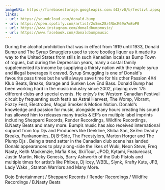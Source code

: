 ```yaml
---
imageURL: https://firebasestorage.googleapis.com:443/v0/b/festivl.appspot.com/o/userContent%2F7CF5DAEC-66ED-4901-A55A-5FC17C1FB94F.png?alt=media&token=85cccf70-8a11-434c-8f27-37be336273e9
links:
- url: https://soundcloud.com/donald-bump
- url: https://open.spotify.com/artist/2u5mx28z4NbcK69o7mEoP0
- url: https://www.instagram.com/donaldbumpmusic/
- url: https://www.facebook.com/donaldbumpmusic
---
```

During the alcohol prohibition that was in effect from 1919 until 1933, Donald Bump and The Syrup Smugglers used to store bootleg liquor as it made its way to the United States from stills in such Kanadian locals as Bump Town of rogues, but during the Depression years, many a costal family supplemented its income by supplying a thirsty nation with the maple syrup and illegal beverages it craved.  Syrup Smuggling is one of Donald's favourite pass times but he will always save time for his other Passion 4X4 Klub Beats, Breaks, Garage and Sunken Low End Bass.  Donald Bump has been working hard in the music industry since 2002, playing over 175 different clubs and special events. He enjoy’s the Western Canadian Festival circuit by frequenting such fest’s as Astral Harvest, The Womp, Vibrant, Fozzy Fest, Electrodeo, Mogul Smoker & Motion Notion. Donald's knowledge and passion for music, alongside many hours creating his sound has allowed him to releases many tracks & EP’s on multiple label imprints including Sheppard Records, Render Recordings, Wildfire Recordings, B.Nasty Beats and many more. Bump’s music has also received international support from top Djs and Producers like Deekline, Shiba San, Se7en Deadly Breaks,  Funkanomics, Dj B-Side, The Freestylers, Marten Horger and The Plump Djs . Being a trend setter in the Canadian club scene has  landed Donald appearances to play along-side the likes of Wuki, Neon Steve, Freq Nasty, Keith Mackenzie, Mafia Kiss, SkiiTour, JPOD, Kytami, Featurecast, Justin Martin, Nicky Genesis, Barry Ashworth of the Dub Pistols and multiple times for artist’s like Phibes, Dj Icey, WBBL, Slynk, Krafty Kuts, JFB, Lady Waks , Stanton Warriors and Many More.

Dojo Entertainment / Sheppard Records / Render Recordings / Wildfire Recordings / B.Nasty Beats   